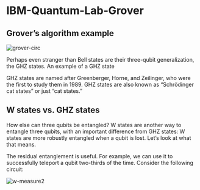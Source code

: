 # IBM-Quantum-Lab-Grover
Grover’s algorithm example
------
![grover-circ](https://user-images.githubusercontent.com/13979489/201800648-0866b557-f942-47e9-a99f-6f15959f13f5.png)


Perhaps even stranger than Bell states are their three-qubit generalization, the GHZ states. An example of a GHZ state

GHZ states are named after Greenberger, Horne, and Zeilinger, who were the first to study them in 1989. GHZ states are also known as “Schrödinger cat states” or just “cat states.”

## W states vs. GHZ states

How else can three qubits be entangled? W states are another way to entangle three qubits, with an important difference from GHZ states: W states are more robustly entangled when a qubit is lost. Let’s look at what that means.

The residual entanglement is useful. For example, we can use it to successfully teleport a qubit two-thirds of the time. Consider the following circuit:

![w-measure2](https://user-images.githubusercontent.com/13979489/201800794-5602792f-600a-4f53-86af-d23420324919.png)
